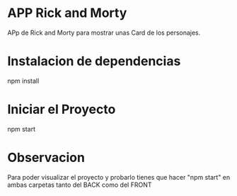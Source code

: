 # APP Rick and Morty

APp de Rick and Morty para mostrar unas Card de los personajes.

# Instalacion de dependencias

npm install

# Iniciar el Proyecto

npm start

# Observacion

Para poder visualizar el proyecto y probarlo tienes que hacer "npm start" en ambas carpetas tanto del BACK como del FRONT
